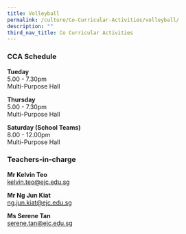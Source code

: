 ```yaml
---
title: Volleyball
permalink: /culture/Co-Curricular-Activities/volleyball/
description: ""
third_nav_title: Co Curricular Activities
---
```

### CCA Schedule

**Tueday**  
5.00 - 7.30pm   
Multi-Purpose Hall

**Thursday**  
5.00 - 7.30pm  
Multi-Purpose Hall

**Saturday (School Teams)**  
8.00 - 12.00pm  
Multi-Purpose Hall

### Teachers-in-charge

**Mr Kelvin Teo**  
[kelvin.teo@ejc.edu.sg](mailto:kelvin.teo@ejc.edu.sg)

**Mr Ng Jun Kiat**  
[ng.jun.kiat@ejc.edu.sg](mailto:ng.jun.kiat@ejc.edu.sg)

**Ms Serene Tan**  
[serene.tan@ejc.edu.sg](mailto:serene.tan@ejc.edu.sg)
